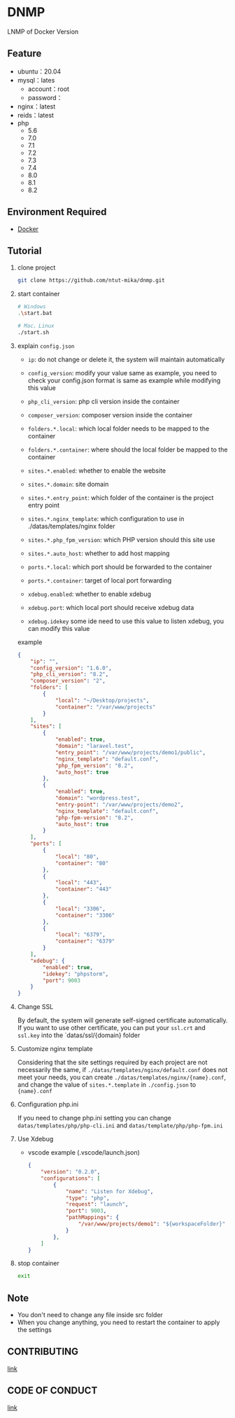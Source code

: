 # DNMP
LNMP of Docker Version

## Feature
- ubuntu：20.04
- mysql：lates
    - account：root
    - password：
- nginx：latest
- reids：latest
- php
    - 5.6
    - 7.0
    - 7.1
    - 7.2
    - 7.3
    - 7.4
    - 8.0
    - 8.1
    - 8.2

## Environment Required
- [Docker](https://www.docker.com/)

## Tutorial
1. clone project
    ```sh
    git clone https://github.com/ntut-mika/dnmp.git
    ```
2. start container
    ```sh
    # Windows
    .\start.bat

    # Mac、Linux
    ./start.sh
    ```
3. explain `config.json`
    - `ip`: do not change or delete it, the system will maintain automatically

    - `config_version`: modify your value same as example, you need to check your config.json format is same as example while modifying this value
    
    - `php_cli_version`: php cli version inside the container
    
    - `composer_version`: composer version inside the container
    
    - `folders.*.local`: which local folder needs to be mapped to the container

    - `folders.*.container`: where should the local folder be mapped to the container

    - `sites.*.enabled`: whether to enable the website
    
    - `sites.*.domain`: site domain

    - `sites.*.entry_point`: which folder of the container is the project entry point

    - `sites.*.nginx_template`: which configuration to use in ./datas/templates/nginx folder
    
    - `sites.*.php_fpm_version`: which PHP version should this site use
    
    - `sites.*.auto_host`: whether to add host mapping

    - `ports.*.local`: which port should be forwarded to the container

    - `ports.*.container`: target of local port forwarding

    - `xdebug.enabled`: whether to enable xdebug

    - `xdebug.port`: which local port should receive xdebug data

    - `xdebug.idekey` some ide need to use this value to listen xdebug, you can modify this value

    example
    ```json
    {
        "ip": "",
        "config_version": "1.6.0",
        "php_cli_version": "8.2",
        "composer_version": "2", 
        "folders": [
            {
                "local": "~/Desktop/projects",
                "container": "/var/www/projects"
            }
        ],
        "sites": [
            {
                "enabled": true,
                "domain": "laravel.test",
                "entry_point": "/var/www/projects/demo1/public",
                "nginx_template": "default.conf",
                "php_fpm_version": "8.2",
                "auto_host": true
            },
            {
                "enabled": true,
                "domain": "wordpress.test",
                "entry-point": "/var/www/projects/demo2",
                "nginx_template": "default.conf",
                "php-fpm-version": "8.2",
                "auto_host": true
            }
        ],
        "ports": [
            {
                "local": "80",
                "container": "80"
            },
            {
                "local": "443",
                "container": "443"
            },
            {
                "local": "3306",
                "container": "3306"
            },
            {
                "local": "6379",
                "container": "6379"
            }
        ],
        "xdebug": {
            "enabled": true,
            "idekey": "phpstorm",
            "port": 9003
        }
    }
    ```
4. Change SSL

    By default, the system will generate self-signed certificate automatically. If you want to use other certificate, you can put your `ssl.crt` and `ssl.key` into the `datas/ssl/{domain} folder

5. Customize nginx template
    
    Considering that the site settings required by each project are not necessarily the same, if `./datas/templates/nginx/default.conf` does not meet your needs, you can create `./datas/templates/nginx/{name}.conf`, and change the value of `sites.*.template` in `./config.json` to `{name}.conf`

6. Configuration php.ini

    If you need to change php.ini setting you can change `datas/templates/php/php-cli.ini` and `datas/template/php/php-fpm.ini`
7. Use Xdebug
    - vscode example (.vscode/launch.json)
        ```json
        {
            "version": "0.2.0",
            "configurations": [
                {
                    "name": "Listen for Xdebug",
                    "type": "php",
                    "request": "launch",
                    "port": 9003,
                    "pathMappings": {
                        "/var/www/projects/demo1": "${workspaceFolder}"
                    }
                },
            ]
        }
        ```
8. stop container
    ```sh
    exit
    ```

## Note
- You don't need to change any file inside src folder
- When you change anything, you need to restart the container to apply the settings


## CONTRIBUTING
[link](https://github.com/ntut-mika/dnmp/blob/1.x/.github/CONTRIBUTING.md)

## CODE OF CONDUCT
[link](https://github.com/ntut-mika/dnmp/blob/1.x/.github/CODE_OF_CONDUCT.md)
